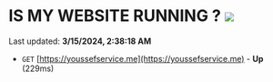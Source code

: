 # IS MY WEBSITE RUNNING ? [![](https://img.shields.io/static/v1?label=Sponsor&message=%E2%9D%A4&logo=GitHub&color=%23fe8e86)](https://github.com/sponsors/<username>)

Last updated: **3/15/2024, 2:38:18 AM**

- `GET` [https://youssefservice.me](https://youssefservice.me) - **Up** (229ms)
